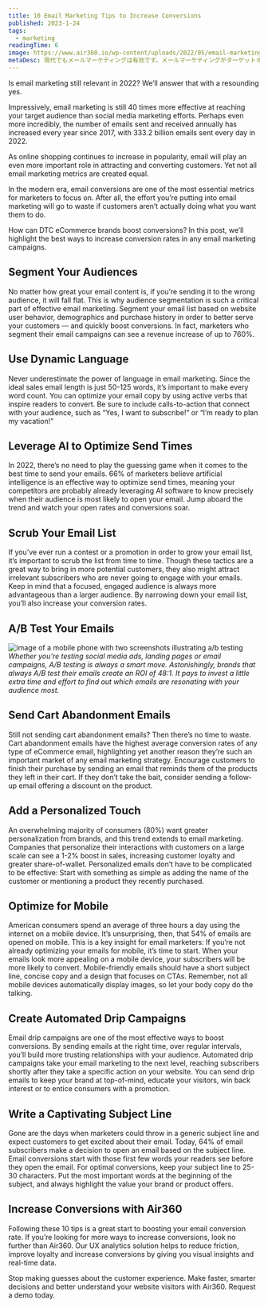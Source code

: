 ```yaml
---
title: 10 Email Marketing Tips to Increase Conversions
published: 2023-1-24
tags: 
  - marketing
readingTime: 6
image: https://www.air360.io/wp-content/uploads/2022/05/email-marketing-1024x614-1.webp
metaDesc: 現代でもメールマーケティングは有効です。メールマーケティングがターゲットオーディエンス（想定している客層）に働きかける効果は、ソーシャルメディアマーケティングの40倍もあると言われています。
---
```


Is email marketing still relevant in 2022? We’ll answer that with a resounding yes.

Impressively, email marketing is still 40 times more effective at reaching your target audience than social media marketing efforts. Perhaps even more incredibly, the number of emails sent and received annually has increased every year since 2017, with 333.2 billion emails sent every day in 2022. 

As online shopping continues to increase in popularity, email will play an even more important role in attracting and converting customers. Yet not all email marketing metrics are created equal.

In the modern era, email conversions are one of the most essential metrics for marketers to focus on. After all, the effort you’re putting into email marketing will go to waste if customers aren’t actually doing what you want them to do.

How can DTC eCommerce brands boost conversions? In this post, we’ll highlight the best ways to increase conversion rates in any email marketing campaigns.

## Segment Your Audiences
No matter how great your email content is, if you’re sending it to the wrong audience, it will fall flat. This is why audience segmentation is such a critical part of effective email marketing. Segment your email list based on website user behavior, demographics and purchase history in order to better serve your customers — and quickly boost conversions. In fact, marketers who segment their email campaigns can see a revenue increase of up to 760%. 

## Use Dynamic Language
Never underestimate the power of language in email marketing. Since the ideal sales email length is just 50-125 words, it’s important to make every word count. You can optimize your email copy by using active verbs that inspire readers to convert. Be sure to include calls-to-action that connect with your audience, such as “Yes, I want to subscribe!” or “I’m ready to plan my vacation!”

## Leverage AI to Optimize Send Times
In 2022, there’s no need to play the guessing game when it comes to the best time to send your emails. 66% of marketers believe artificial intelligence is an effective way to optimize send times, meaning your competitors are probably already leveraging AI software to know precisely when their audience is most likely to open your email. Jump aboard the trend and watch your open rates and conversions soar.

## Scrub Your Email List
If you’ve ever run a contest or a promotion in order to grow your email list, it’s important to scrub the list from time to time. Though these tactics are a great way to bring in more potential customers, they also might attract irrelevant subscribers who are never going to engage with your emails. Keep in mind that a focused, engaged audience is always more advantageous than a larger audience. By narrowing down your email list, you’ll also increase your conversion rates.

## A/B Test Your Emails
![image of a mobile phone with two screenshots illustrating a/b testing](https://www.air360.io/wp-content/uploads/2022/05/10-emil-marketing-tips-to-increase-conversions-1.webp)
*Whether you’re testing social media ads, landing pages or email campaigns, A/B testing is always a smart move. Astonishingly, brands that always A/B test their emails create an ROI of 48:1. It pays to invest a little extra time and effort to find out which emails are resonating with your audience most.*

## Send Cart Abandonment Emails
Still not sending cart abandonment emails? Then there’s no time to waste. Cart abandonment emails have the highest average conversion rates of any type of eCommerce email, highlighting yet another reason they’re such an important market of any email marketing strategy. Encourage customers to finish their purchase by sending an email that reminds them of the products they left in their cart. If they don’t take the bait, consider sending a follow-up email offering a discount on the product.

## Add a Personalized Touch
An overwhelming majority of consumers (80%) want greater personalization from brands, and this trend extends to email marketing. Companies that personalize their interactions with customers on a large scale can see a 1-2% boost in sales, increasing customer loyalty and greater share-of-wallet. Personalized emails don’t have to be complicated to be effective: Start with something as simple as adding the name of the customer or mentioning a product they recently purchased. 

## Optimize for Mobile
American consumers spend an average of three hours a day using the internet on a mobile device. It’s unsurprising, then, that 54% of emails are opened on mobile. This is a key insight for email marketers: If you’re not already optimizing your emails for mobile, it’s time to start. When your emails look more appealing on a mobile device, your subscribers will be more likely to convert. Mobile-friendly emails should have a short subject line, concise copy and a design that focuses on CTAs. Remember, not all mobile devices automatically display images, so let your body copy do the talking.

## Create Automated Drip Campaigns
Email drip campaigns are one of the most effective ways to boost conversions. By sending emails at the right time, over regular intervals, you’ll build more trusting relationships with your audience. Automated drip campaigns take your email marketing to the next level, reaching subscribers shortly after they take a specific action on your website. You can send drip emails to keep your brand at top-of-mind, educate your visitors, win back interest or to entice consumers with a promotion.

## Write a Captivating Subject Line
Gone are the days when marketers could throw in a generic subject line and expect customers to get excited about their email. Today, 64% of email subscribers make a decision to open an email based on the subject line. Email conversions start with those first few words your readers see before they open the email. For optimal conversions, keep your subject line to 25-30 characters. Put the most important words at the beginning of the subject, and always highlight the value your brand or product offers.

## Increase Conversions with Air360
Following these 10 tips is a great start to boosting your email conversion rate. If you’re looking for more ways to increase conversions, look no further than Air360. Our UX analytics solution helps to reduce friction, improve loyalty and increase conversions by giving you visual insights and real-time data.

Stop making guesses about the customer experience. Make faster, smarter decisions and better understand your website visitors with Air360. Request a demo today.